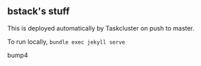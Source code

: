 bstack's stuff
--------------
This is deployed automatically by Taskcluster on push to master.

To run locally, `bundle exec jekyll serve`

bump4

